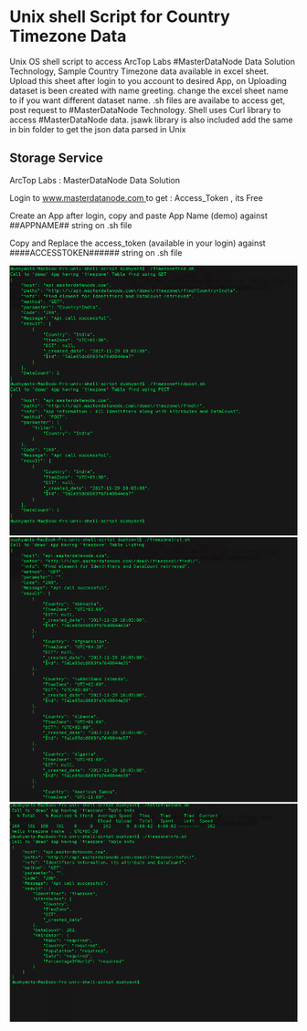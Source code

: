 # Unix shell Script for Country Timezone Data

Unix OS shell script to access ArcTop Labs #MasterDataNode Data Solution Technology, Sample Country Timezone data available in excel sheet.
Upload this sheet after login to you account to desired App, on Uploading dataset is been created with name greeting.
change the excel sheet name to if you want different dataset name.
.sh files are availabe to access get, post request to #MasterDataNode Technology. Shell uses Curl library to access #MasterDataNode data.
jsawk library is also included add the same in bin folder to get the json data parsed in Unix
 
## Storage Service ##
ArcTop Labs : MasterDataNode Data Solution
<p>Login to <a href="https://www.masterdatanode.com"> www.masterdatanode.com </a> to get : Access_Token , its Free</p>
<p>Create an App after login, copy and paste App Name (demo) against ##APPNAME## string on .sh file</p>
<p>Copy and Replace the access_token (available in your login) against ####ACCESSTOKEN###### string on .sh file</p>
            

![alt text](https://github.com/ArcTopLabs/Unix-shell-Script-for-Country-Timezone-Data/blob/master/screenshot/timezone%20find%20get%20post.png)
![alt text](https://github.com/ArcTopLabs/Unix-shell-Script-for-Country-Timezone-Data/blob/master/screenshot/timezone%20listing.png)
![alt text](https://github.com/ArcTopLabs/Unix-shell-Script-for-Country-Timezone-Data/blob/master/screenshot/timezone%20india%20dataset.png)
